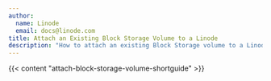 ```yaml
---
author:
  name: Linode
  email: docs@linode.com
title: Attach an Existing Block Storage Volume to a Linode
description: "How to attach an existing Block Storage volume to a Linode."
---
```


{{< content "attach-block-storage-volume-shortguide" >}}